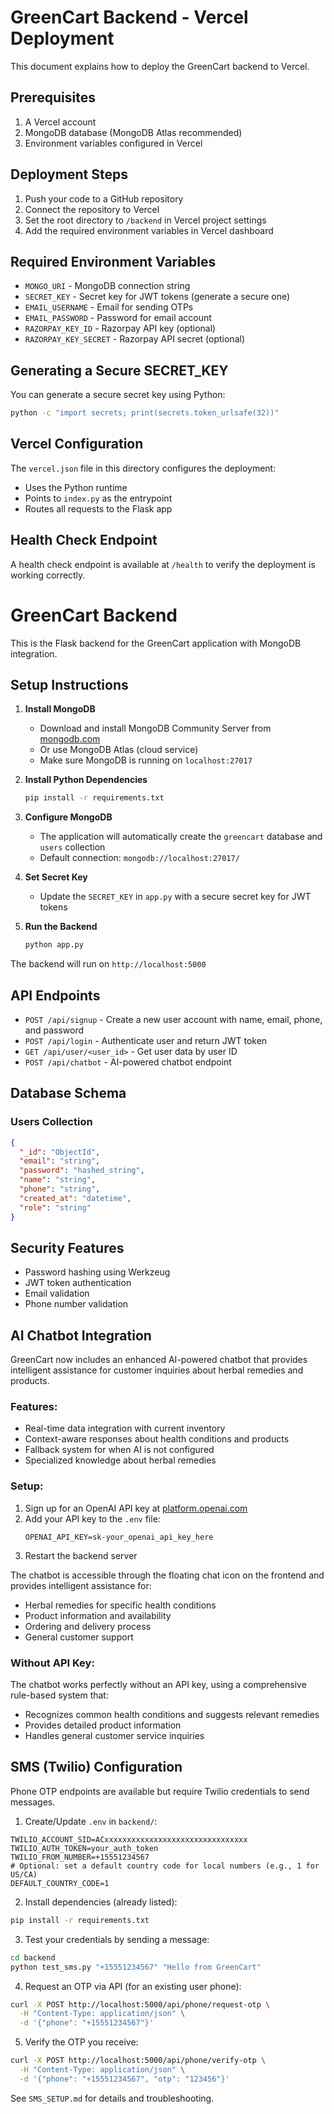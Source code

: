 # GreenCart Backend - Vercel Deployment

This document explains how to deploy the GreenCart backend to Vercel.

## Prerequisites

1. A Vercel account
2. MongoDB database (MongoDB Atlas recommended)
3. Environment variables configured in Vercel

## Deployment Steps

1. Push your code to a GitHub repository
2. Connect the repository to Vercel
3. Set the root directory to `/backend` in Vercel project settings
4. Add the required environment variables in Vercel dashboard

## Required Environment Variables

- `MONGO_URI` - MongoDB connection string
- `SECRET_KEY` - Secret key for JWT tokens (generate a secure one)
- `EMAIL_USERNAME` - Email for sending OTPs
- `EMAIL_PASSWORD` - Password for email account
- `RAZORPAY_KEY_ID` - Razorpay API key (optional)
- `RAZORPAY_KEY_SECRET` - Razorpay API secret (optional)

## Generating a Secure SECRET_KEY

You can generate a secure secret key using Python:

```bash
python -c "import secrets; print(secrets.token_urlsafe(32))"
```

## Vercel Configuration

The `vercel.json` file in this directory configures the deployment:
- Uses the Python runtime
- Points to `index.py` as the entrypoint
- Routes all requests to the Flask app

## Health Check Endpoint

A health check endpoint is available at `/health` to verify the deployment is working correctly.

# GreenCart Backend

This is the Flask backend for the GreenCart application with MongoDB integration.

## Setup Instructions

1. **Install MongoDB**
   - Download and install MongoDB Community Server from [mongodb.com](https://www.mongodb.com/try/download/community)
   - Or use MongoDB Atlas (cloud service)
   - Make sure MongoDB is running on `localhost:27017`

2. **Install Python Dependencies**
   ```bash
   pip install -r requirements.txt
   ```

3. **Configure MongoDB**
   - The application will automatically create the `greencart` database and `users` collection
   - Default connection: `mongodb://localhost:27017/`

4. **Set Secret Key**
   - Update the `SECRET_KEY` in `app.py` with a secure secret key for JWT tokens

5. **Run the Backend**
   ```bash
   python app.py
   ```

The backend will run on `http://localhost:5000`

## API Endpoints

- `POST /api/signup` - Create a new user account with name, email, phone, and password
- `POST /api/login` - Authenticate user and return JWT token
- `GET /api/user/<user_id>` - Get user data by user ID
- `POST /api/chatbot` - AI-powered chatbot endpoint

## Database Schema

### Users Collection
```json
{
  "_id": "ObjectId",
  "email": "string",
  "password": "hashed_string",
  "name": "string",
  "phone": "string",
  "created_at": "datetime",
  "role": "string"
}
```

## Security Features

- Password hashing using Werkzeug
- JWT token authentication
- Email validation
- Phone number validation 

## AI Chatbot Integration

GreenCart now includes an enhanced AI-powered chatbot that provides intelligent assistance for customer inquiries about herbal remedies and products.

### Features:
- Real-time data integration with current inventory
- Context-aware responses about health conditions and products
- Fallback system for when AI is not configured
- Specialized knowledge about herbal remedies

### Setup:
1. Sign up for an OpenAI API key at [platform.openai.com](https://platform.openai.com/)
2. Add your API key to the `.env` file:
   ```env
   OPENAI_API_KEY=sk-your_openai_api_key_here
   ```
3. Restart the backend server

The chatbot is accessible through the floating chat icon on the frontend and provides intelligent assistance for:
- Herbal remedies for specific health conditions
- Product information and availability
- Ordering and delivery process
- General customer support

### Without API Key:
The chatbot works perfectly without an API key, using a comprehensive rule-based system that:
- Recognizes common health conditions and suggests relevant remedies
- Provides detailed product information
- Handles general customer service inquiries

## SMS (Twilio) Configuration

Phone OTP endpoints are available but require Twilio credentials to send messages.

1. Create/Update `.env` in `backend/`:

```env
TWILIO_ACCOUNT_SID=ACxxxxxxxxxxxxxxxxxxxxxxxxxxxxxxxx
TWILIO_AUTH_TOKEN=your_auth_token
TWILIO_FROM_NUMBER=+15551234567
# Optional: set a default country code for local numbers (e.g., 1 for US/CA)
DEFAULT_COUNTRY_CODE=1
```

2. Install dependencies (already listed):

```bash
pip install -r requirements.txt
```

3. Test your credentials by sending a message:

```bash
cd backend
python test_sms.py "+15551234567" "Hello from GreenCart"
```

4. Request an OTP via API (for an existing user phone):

```bash
curl -X POST http://localhost:5000/api/phone/request-otp \
  -H "Content-Type: application/json" \
  -d '{"phone": "+15551234567"}'
```

5. Verify the OTP you receive:

```bash
curl -X POST http://localhost:5000/api/phone/verify-otp \
  -H "Content-Type: application/json" \
  -d '{"phone": "+15551234567", "otp": "123456"}'
```

See `SMS_SETUP.md` for details and troubleshooting.